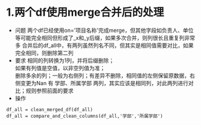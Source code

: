 # 1.两个df使用merge合并后的处理
- 问题
两个df已经使用on='项目名称'完成merge，但其他字段如负责人、单位等可能完全相同但形成了_x和_y后缀，如果多次合并，则列很长且重复列非常多
合并后的df_all中，有两列虽然列名不同，但其实是相同值需要对比，如果完全相同，则删除第二列
- 要求
相同的列转换为1列，并将后缀删除；<br>
如果有列值是空值，以非空列值为准；<br>
删除多余的列；一般为右侧列；有差异不删除，相同值的左侧保留原数据，右侧变更为Nan
有 学部、所属学部 两列，其实应该是相同列，对此两列进行对比；规则参照前面的要求
- 操作
```
df_all = clean_merged_df(df_all)
df_all = compare_and_clean_columns(df_all,'学部','所属学部')
```

